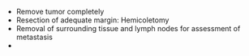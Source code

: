 - Remove tumor completely
- Resection of adequate margin: Hemicoletomy
- Removal of surrounding tissue and lymph nodes for assessment of metastasis
- 